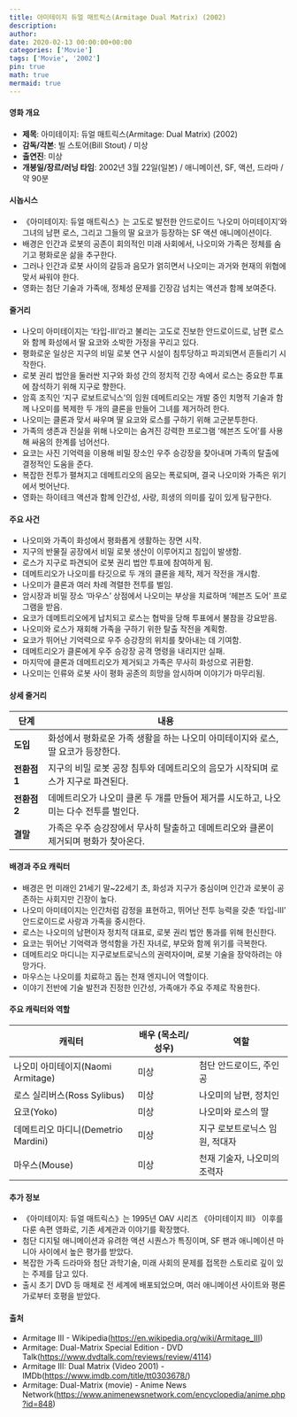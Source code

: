 ```yaml
---
title: 아미테이지 듀얼 매트릭스(Armitage Dual Matrix) (2002)
description: 
author: 
date: 2020-02-13 00:00:00+00:00
categories: ['Movie']
tags: ['Movie', '2002']
pin: true
math: true
mermaid: true
---
```

#### 영화 개요

- **제목**: 아미테이지: 듀얼 매트릭스(Armitage: Dual Matrix) (2002)  
- **감독/각본**: 빌 스토어(Bill Stout) / 미상  
- **출연진**: 미상  
- **개봉일/장르/러닝 타임**: 2002년 3월 22일(일본) / 애니메이션, SF, 액션, 드라마 / 약 90분  

#### 시놉시스

- 《아미테이지: 듀얼 매트릭스》는 고도로 발전한 안드로이드 ‘나오미 아미테이지’와 그녀의 남편 로스, 그리고 그들의 딸 요코가 등장하는 SF 액션 애니메이션이다.  
- 배경은 인간과 로봇의 공존이 회의적인 미래 사회에서, 나오미와 가족은 정체를 숨기고 평화로운 삶을 추구한다.  
- 그러나 인간과 로봇 사이의 갈등과 음모가 얽히면서 나오미는 과거와 현재의 위협에 맞서 싸워야 한다.  
- 영화는 첨단 기술과 가족애, 정체성 문제를 긴장감 넘치는 액션과 함께 보여준다.  

#### 줄거리

- 나오미 아미테이지는 ‘타입-III’라고 불리는 고도로 진보한 안드로이드로, 남편 로스와 함께 화성에서 딸 요코와 소박한 가정을 꾸리고 있다.  
- 평화로운 일상은 지구의 비밀 로봇 연구 시설이 침투당하고 파괴되면서 흔들리기 시작한다.  
- 로봇 권리 법안을 둘러싼 지구와 화성 간의 정치적 긴장 속에서 로스는 중요한 투표에 참석하기 위해 지구로 향한다.  
- 암흑 조직인 ‘지구 로보트로닉스’의 임원 데메트리오는 개발 중인 치명적 기술과 함께 나오미를 복제한 두 개의 클론을 만들어 그녀를 제거하려 한다.  
- 나오미는 클론과 맞서 싸우며 딸 요코와 로스를 구하기 위해 고군분투한다.  
- 가족의 생존과 진실을 위해 나오미는 숨겨진 강력한 프로그램 ‘헤븐즈 도어’를 사용해 싸움의 한계를 넘어선다.  
- 요코는 사진 기억력을 이용해 비밀 장소인 우주 승강장을 찾아내며 가족의 탈출에 결정적인 도움을 준다.  
- 복잡한 전투가 펼쳐지고 데메트리오의 음모는 폭로되며, 결국 나오미와 가족은 위기에서 벗어난다.  
- 영화는 하이테크 액션과 함께 인간성, 사랑, 희생의 의미를 깊이 있게 탐구한다.  

#### 주요 사건

- 나오미와 가족이 화성에서 평화롭게 생활하는 장면 시작.  
- 지구의 반물질 공장에서 비밀 로봇 생산이 이루어지고 침입이 발생함.  
- 로스가 지구로 파견되어 로봇 권리 법안 투표에 참여하게 됨.  
- 데메트리오가 나오미를 타깃으로 두 개의 클론을 제작, 제거 작전을 개시함.  
- 나오미가 클론과 여러 차례 격렬한 전투를 벌임.  
- 암시장과 비밀 장소 ‘마우스’ 상점에서 나오미는 부상을 치료하며 ‘헤븐즈 도어’ 프로그램을 받음.  
- 요코가 데메트리오에게 납치되고 로스는 협박을 당해 투표에서 불참을 강요받음.  
- 나오미와 로스가 재회해 가족을 구하기 위한 탈출 작전을 계획함.  
- 요코가 뛰어난 기억력으로 우주 승강장의 위치를 찾아내는 데 기여함.  
- 데메트리오가 클론에게 우주 승강장 공격 명령을 내리지만 실패.  
- 마지막에 클론과 데메트리오가 제거되고 가족은 무사히 화성으로 귀환함.  
- 나오미는 인류와 로봇 사이 평화 공존의 희망을 암시하며 이야기가 마무리됨.  

#### 상세 줄거리

| **단계**    | **내용**                                              |
|-------------|-------------------------------------------------------|
| **도입**    | 화성에서 평화로운 가족 생활을 하는 나오미 아미테이지와 로스, 딸 요코가 등장한다. |
| **전환점 1** | 지구의 비밀 로봇 공장 침투와 데메트리오의 음모가 시작되며 로스가 지구로 파견된다. |
| **전환점 2** | 데메트리오가 나오미 클론 두 개를 만들어 제거를 시도하고, 나오미는 다수 전투를 벌인다.     |
| **결말**    | 가족은 우주 승강장에서 무사히 탈출하고 데메트리오와 클론이 제거되며 평화가 찾아온다.    |

#### 배경과 주요 캐릭터

- 배경은 먼 미래인 21세기 말~22세기 초, 화성과 지구가 중심이며 인간과 로봇이 공존하는 사회지만 긴장이 높다.  
- 나오미 아미테이지는 인간처럼 감정을 표현하고, 뛰어난 전투 능력을 갖춘 ‘타입-III’ 안드로이드로 사랑과 가족을 중시한다.  
- 로스는 나오미의 남편이자 정치적 대표로, 로봇 권리 법안 통과를 위해 헌신한다.  
- 요코는 뛰어난 기억력과 명석함을 가진 자녀로, 부모와 함께 위기를 극복한다.  
- 데메트리오 마디니는 지구로보트로닉스의 권력자이며, 로봇 기술을 장악하려는 야망가다.  
- 마우스는 나오미를 치료하고 돕는 천재 엔지니어 역할이다.  
- 이야기 전반에 기술 발전과 진정한 인간성, 가족애가 주요 주제로 작용한다.  

#### 주요 캐릭터와 역할

| **캐릭터**   | **배우 (목소리/성우)** | **역할**                    |
|--------------|------------------------|-----------------------------|
| 나오미 아미테이지(Naomi Armitage) | 미상                   | 첨단 안드로이드, 주인공        |
| 로스 실리버스(Ross Sylibus)    | 미상                   | 나오미의 남편, 정치인           |
| 요코(Yoko)                     | 미상                   | 나오미와 로스의 딸             |
| 데메트리오 마디니(Demetrio Mardini) | 미상                   | 지구 로보트로닉스 임원, 적대자 |
| 마우스(Mouse)                  | 미상                   | 천재 기술자, 나오미의 조력자     |

#### 추가 정보

- 《아미테이지: 듀얼 매트릭스》는 1995년 OAV 시리즈 《아미테이지 III》 이후를 다룬 속편 영화로, 기존 세계관과 이야기를 확장했다.  
- 첨단 디지털 애니메이션과 유려한 액션 시퀀스가 특징이며, SF 팬과 애니메이션 마니아 사이에서 높은 평가를 받았다.  
- 복잡한 가족 드라마와 첨단 과학기술, 미래 사회의 문제를 접목한 스토리로 깊이 있는 주제를 담고 있다.  
- 출시 초기 DVD 등 매체로 전 세계에 배포되었으며, 여러 애니메이션 사이트와 평론가로부터 호평을 받았다.  

#### 출처

- Armitage III - Wikipedia(https://en.wikipedia.org/wiki/Armitage_III)  
- Armitage: Dual-Matrix Special Edition - DVD Talk(https://www.dvdtalk.com/reviews/review/4114)  
- Armitage III: Dual Matrix (Video 2001) - IMDb(https://www.imdb.com/title/tt0303678/)  
- Armitage: Dual-Matrix (movie) - Anime News Network(https://www.animenewsnetwork.com/encyclopedia/anime.php?id=848)

